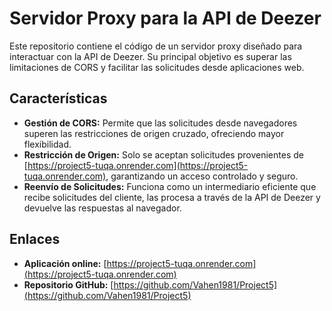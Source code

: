 # Servidor Proxy para la API de Deezer

Este repositorio contiene el código de un servidor proxy diseñado para interactuar con la API de Deezer. Su principal objetivo es superar las limitaciones de CORS y facilitar las solicitudes desde aplicaciones web.

## Características

- **Gestión de CORS:** Permite que las solicitudes desde navegadores superen las restricciones de origen cruzado, ofreciendo mayor flexibilidad.
- **Restricción de Origen:** Solo se aceptan solicitudes provenientes de [https://project5-tuqa.onrender.com](https://project5-tuqa.onrender.com), garantizando un acceso controlado y seguro.
- **Reenvío de Solicitudes:** Funciona como un intermediario eficiente que recibe solicitudes del cliente, las procesa a través de la API de Deezer y devuelve las respuestas al navegador.

## Enlaces

- **Aplicación online:** [https://project5-tuqa.onrender.com](https://project5-tuqa.onrender.com)
- **Repositorio GitHub:** [https://github.com/Vahen1981/Project5](https://github.com/Vahen1981/Project5)

